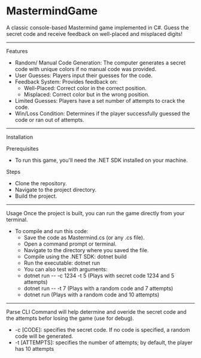 # MastermindGame
A classic console-based Mastermind game implemented in C#.
Guess the secret code and receive feedback on well-placed and misplaced digits!

--------------------------------------------------------------

Features
- Random/ Manual Code Generation: The computer generates a secret code with unique colors if no manual code was provided.
- User Guesses: Players input their guesses for the code.
- Feedback System: Provides feedback on:
    - Well-Placed: Correct color in the correct position.
    - Misplaced: Correct color but in the wrong position.
- Limited Guesses: Players have a set number of attempts to crack the code.
- Win/Loss Condition: Determines if the player successfully guessed the code or ran out of attempts.

--------------------------------------------------------------

Installation

Prerequisites
- To run this game, you'll need the .NET SDK installed on your machine.

Steps
- Clone the repository.
- Navigate to the project directory.
- Build the project.

--------------------------------------------------------------

Usage
Once the project is built, you can run the game directly from your terminal.
- To compile and run this code:
    - Save the code as Mastermind.cs (or any .cs file).
    - Open a command prompt or terminal.
    - Navigate to the directory where you saved the file.
    - Compile using the .NET SDK: dotnet build
    - Run the executable: dotnet run
    - You can also test with arguments:
    - dotnet run -- -c 1234 -t 5 (Plays with secret code 1234 and 5 attempts)
    - dotnet run -- -t 7 (Plays with a random code and 7 attempts)
    - dotnet run (Plays with a random code and 10 attempts)

--------------------------------------------------------------

Parse CLI
Command will help determine and overide the secret code and the attempts befor losing the game (use for debug).
 - -c [CODE]: specifies the secret code. If no code is specified, a random code will be generated.
 - -t [ATTEMPTS]: specifies the number of attempts; by default, the player has 10 attempts
